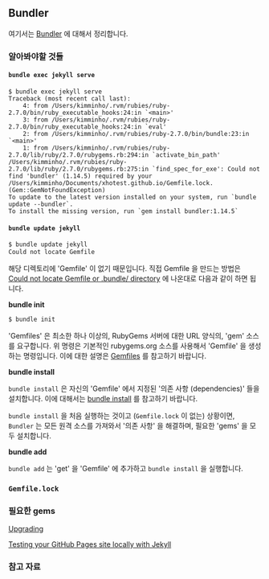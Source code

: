 ## Bundler

여기서는 [Bundler](https://bundler.io) 에 대해서 정리합니다.

### 알아봐야할 것들

#### `bundle exec jekyll serve`

```
$ bundle exec jekyll serve
Traceback (most recent call last):
	4: from /Users/kimminho/.rvm/rubies/ruby-2.7.0/bin/ruby_executable_hooks:24:in `<main>'
	3: from /Users/kimminho/.rvm/rubies/ruby-2.7.0/bin/ruby_executable_hooks:24:in `eval'
	2: from /Users/kimminho/.rvm/rubies/ruby-2.7.0/bin/bundle:23:in `<main>'
	1: from /Users/kimminho/.rvm/rubies/ruby-2.7.0/lib/ruby/2.7.0/rubygems.rb:294:in `activate_bin_path'
/Users/kimminho/.rvm/rubies/ruby-2.7.0/lib/ruby/2.7.0/rubygems.rb:275:in `find_spec_for_exe': Could not find 'bundler' (1.14.5) required by your /Users/kimminho/Documents/xhotest.github.io/Gemfile.lock. (Gem::GemNotFoundException)
To update to the latest version installed on your system, run `bundle update --bundler`.
To install the missing version, run `gem install bundler:1.14.5`
```

#### `bundle update jekyll`

```sh
$ bundle update jekyll
Could not locate Gemfile
```

해당 디렉토리에 'Gemfile' 이 없기 때문입니다. 직접 Gemfile 을 만드는 방법은 [Could not locate Gemfile or .bundle/ directory](https://forestry.io/docs/troubleshooting/could-not-locate-gemfile-or-bundle-directory/) 에 나온대로 다음과 같이 하면 됩니다.

**bundle init**

```sh
$ bundle init
```

'Gemfiles' 은 최소한 하나 이상의, RubyGems 서버에 대한 URL 양식의, 'gem' 소스를 요구합니다. 위 명령은 기본적인 rubygems.org 소스를 사용해서 'Gemfile' 을 생성하는 명령입니다. 이에 대한 설명은 [Gemfiles](https://bundler.io/gemfile.html#gemfiles) 를 참고하기 바랍니다.

**bundle install**

`bundle install` 은 자신의 'Gemfile' 에서 지정된 '의존 사항 (dependencies)' 들을 설치합니다. 이에 대해서는 [bundle install](https://bundler.io/v2.0/man/bundle-install.1.html#NAME) 를 참고하기 바랍니다.

`bundle install` 을 처음 실행하는 것이고 (`Gemfile.lock` 이 없는) 상황이면, `Bundler` 는 모든 원격 소스를 가져와서 '의존 사항' 을 해결하며, 필요한 'gems' 을 모두 설치합니다.

**bundle add**

`bundle add` 는 'get' 을 'Gemfile' 에 추가하고 `bundle install` 을 실행합니다.

### `Gemfile.lock`

### 필요한 gems

[Upgrading](https://jekyllrb.com/docs/upgrading/)

[Testing your GitHub Pages site locally with Jekyll](https://help.github.com/en/github/working-with-github-pages/testing-your-github-pages-site-locally-with-jekyll#keeping-your-site-up-to-date-with-the-github-pages-gem)

### 참고 자료
